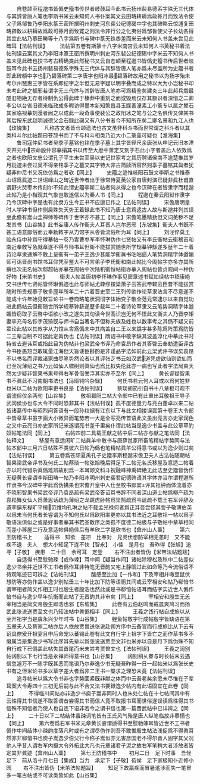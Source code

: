 <!-- { "loadSidebar": true } -->
　　自苍颉至程邈书皆僞史籀书传世者岐鼓耳今此书云扬州裴易德系字殊无三代体与其辞皆唐人笔也李斯书米云未知何人书仆案其文云田畴耕耨爲政朞月而致法令使父子爲邹鲁乃李阳氷篆王密所撰明州刺史河东裴公纪德碣中字也其碑略云惊逋复田畴辟敎以耕耨故爲政可朞月而致寛之则法令非行公之化夷俗爲邹鲁使父子长幼各得其宜此帖乃摹田畴等十八字爲斯书与碑中篆无铢黍差而米云未知何人书盖未尝见此碑耳【法帖刊误】
　　法帖第五卷有斯篆十八字米南宫云未知何人书黄秘书着法帖刊误云案其文乃李阳冰篆王密所撰明州刺史河东裴公纪德碣中字米云不知何人书盖未见此碑也挍书考古精确类此然秘书又云自苍颉至程邈书皆僞史籀书传后世者岐鼓耳今此书云扬州裴易德系字殊无三代体与其辞皆唐人笔亦爲未尽盖所为史籀书者即此碑额中字也乃碧落碑第二字唐字也阳冰最碧落碑故用之秘书以为扬字殆未考尔州琶惠三字皆在系即纪字之半但无易字疑以明字叠而成之特以大为小岂秘书却未考此碑之额邪若谓字无三代体与其辞皆唐人笔亦可爲精鉴矣建炎三年此邦兵燬最酷旧物絶无存者待制仇公得此碑于榛莽中重刻之而或毁焉仅存其额识者深惜之二卿李公以台省旧德来临政成多暇访得墨本新知繁昌县玉牒善潼素工小篆专以属之辇石其家临视摹刻漫者阙之以成此一段奇事使裴公之政阳冰之笔与公之名俱传又俾某书其后按东武赵明诚德父金石録此碣又有八分书者今不知所在矣二卿名景和九江人也【玫媿集】
　　凡称古文者皆仓颉遗法也古文虽非科斗书而世常谓之科斗者以其类科斗尔此帖题曰苍颉书而了不与科斗相类乃近大小二篆盖可疑也【淮海集】
　　鲁司寇仲尼书者吴季子墓铭也铭在季子墓上其字皆径尺余唐张从申记云旧本湮灭开元中宗命殷仲容摹搨其书以传至大厯中萧定又刻于石此小字者盖后人依效爲之者也欧阳文忠公谓孔子平生未尝至吴以史记世家考之其历聘诸侯南不逾楚推其岁月踨迹未尝过吴不得亲铭季子之墓又其字特大非古简牍所容然则季子墓铭其眞者犹疑非仲尼书又况依仿爲之者欤【同上】
　　史籀之迹惟岐阳石鼓文李斯之书惟泰山诏爲眞迹二世诏峄山之碑近世传者出于徐常侍夏英公家自唐封演已疑非眞杜甫直谓野火焚枣木传刻尔不知此谓史籀李斯二帖者何从得之也今汉碑在者皆隶字而程邈此帖乃是小楷观其气象岂敢遂信以为秦人书【同上】
　　程邈在秦云阳狱作隶字乃今汉碑中字是也有此隶方生今正书不应邈已作之【法帖刊误】
　　宋儋唐明皇时人学钟书但作侧戾殊失天势王着録此书不知乃唐士意爲逺古人故与斯邈并列其误至此儋有嵩山圭禅师等碑传于世字亦不甚工【同上】宋儋笔墨精劲但文词芜秽不足发其书【山谷集】此书妄庸人传作衞夫人耳晋人岂尔恶邪【东坡集】衞夫人书旣不甚工语意鄙俗而云奉勅敕字从力馆字从舎皆流俗所为耳【同上】
　　刘泾倅莫王贻永侍中孙爲守得摹帖一卷乃胄曹参军李怀琳伪作七贤帖又有李氏衞帖云衞稽首和南近奉敇写急就章遂不得与师书耳但衞不能拔赏随世所学规摹钟繇遂多歴年二十着诗论草隶通解不敢上呈衞有一弟子王逸少甚能学衞眞书咄咄逼人笔势洞精字体遒媚师可诣晋尚书馆书耳仰凭至鉴大不可言弟子李氏衞和南此帖比今阁帖字亦多亦其所撰也次无名帖次郗超帖亦摹在阁帖中次陆机衞恒帖衞亦摹入阁帖也皆贞观间一种伪好物【米芾书史】
　　衞夫人帖盖唐初李怀琳作事见窦臮述书赋如续帖中嵇康絶交书世传七贤帖皆怀琳僞迹也此与师帖尤疎缪按梁萧子云答武帝敕云臣昔不能拔赏随时所贵规摹子敬多歴年所年二十六着晋史至二王列传欲作论草隶法言不尽意遂不能成十许年始见敕旨论书一卷商略笔状洞彻字体始变子敬全范元常逮尔以来自觉功进此僞帖云但衞随世所学规摹钟繇遂歴多载年二十着诗论草隶又云笔势洞精字体遒媚皆窃取子云啓中语欲小改之遂失其句读今世髙识岂无何不悟此又衞夫人乃晋李矩妻李充母名铄字茂猗旣与师书自当著名不但称夫族及姓也以数事考之其僞不疑又前辈论此帖以其敕字从力馆从舎爲僞未中其病盖自二王以来譌字甚多陈爲阵策爲防皆二王辈自制不可据此定眞伪也【法帖刊误】隋诏书中敬字缺其波盖淳化中摹此书时特省去避讳耳或指此目为伪帖非也梁武帝书评乃命袁昂作者其答啓云奉勅遣臣评古今书臣愚短岂敢辄量江海但天旨诿臣斟酌是非谨品字法如前此云梁武评书误矣袁昂不以书名而评裁诸家曲尽笔势然论者以其评张芝书云如汉武道凭虚欲仙则欲仙而已至况薄绍之书乃云如仙人啸树则眞仙也爲比拟失伦此亦一病也写此者字法局束天然太少疑非智果书果号得右军骨借誉浮其实亦不至尔【同上】
　　黄长睿疑智果书不眞此不习南朝书法也【冯班钝吟杂録】
　　何氏书若云何人耳或以爲何姓非也米以二帖为欧阳率更书良是【法帖刊误】
　　蔡琰胡笳引自书十八章极可观不谓流俗仅余两句【山谷集】
　　敬祖鄱阳二帖大令部中已有此重出耳敬祖王导子武冈侯协也与大令不同时恐非其书【法帖刊误】孤不度德量力与亮白董卓以来二帖皆诸葛传中与昭烈问答语有一段孙权据有江东以下与此文相接误寘第十卷王大令部中皆章草书虽字画大小微异而笔势若一大是全写亮传首语此文虽出亮言亦史家润色之又中云亮曰亦史家所记米遂谓亮书差千里矣仆谓此帖当是逸少书盖与此公章草豹奴帖笔法同【同上】
　　右帖四前二具载王献之帖中后二帖亦与献之笔法同【法帖释文】
　　移屋有意适闲旷二帖眞羊中散书与唐薛邕家所畜笔精帖字势同与法帖本部中三月六日帖殊不类彼六日帖乃僞也笔精帖眞羊公得意书或以为逸少则过矣【法帖刊误】
　　第五卷爲苍颉夏禹孔子史籀李斯程邈宋儋卫夫人古法帖随朝帖智果梁武帝评书及何氏二帖蔡琰一帖张旭晚后得足下二帖无名氏移屋及意适二帖着亦以时代错杂眞僞难辨故别爲一本耳颉文科斗祝融峰神禹碑絶无此法至史籀皆伪作无疑黄长睿谓李斯田畴一帖乃李阳冰明州刺史裴君纪德碑语其字体亦当尔谓程邈所作隶书今汉碑中字此爲伪搆果也宋儋开皇中人仕至校书郎窦评其祖钟而体流着亦不晓邪智果书梁武帝评乃袁昂疏有梁武帝答诏耳书辞不同者深山道士帖爲柳产疏为袁崧舞女仙人爲萧思话疏为薄绍之龙跳虎卧帖爲梁鹄疏爲韦诞疏不载王右军评辞及遗李鎭东程旷平桓范惟均孔琳之帖不载孟光禄何者爲正耳吾尝怪其訾子敬薄伯英以爲未当何氏者长睿谓为不知何氏以爲欧阳率更亦以其书法近之耳敬祖一帖以爲子敬语法俱似之或是好事者摹其书若圣敎序之类孤不度德二帖极与子敬帖中章草相同而差小移屋二行及意适帖俱絶佳后有羊欣二字是欣书也【弇州山人藁】
　　第六王防稽书上
　　适得书　知欲　差凉　比奉对　兄灵伏想防宰相无恙时　又不能　疾不退　夫人　想大小知足下连不快【智永】　小佳　是月也　吾昨得【张旭】追寻【子敬】　疾患　二十日　余可耳　定登
　　右不注出者皆伪【米芾法帖题跋】
　　自适得书至慰驰疎【或作竦】耳中闻【疑当作间】诸帖除穆松及秋中二帖差似逸少书余并近世不工书者僞作耳非特笔无晋韵又宅上静眠过此如命等乃今流俗语不待观笔迹已可辨之【法帖刊误】
　　酸感至比加【一作和】下及宰相幷噉豆鼠伏想防等亦伪作盖以逸少别帖垂三十年比加下防等语厠其间或云宰相安和帖乃郗愔书谓宰相者简文作相王时也殷生者殷浩也然此或是书郗愔帖语耳而结字实近世人僞作愔书自与逸少早年抗衡而此帖了无晋韵其非审矣【同上】
　　宰相安和殷生无恙宰相当是简文帝殷生即浩也邪【东坡集】
　　此卷有云伯赵鸣而戒晨爽鸠习而扬武此张说送贾至文也乃知法帖中眞僞相半【同上】
　　王羲之饯行帖自成旅以从至开祖字当是虞永兴少年时书【山谷集】
　　鲤鱼帖敬字行成帖殷字皆缺语在第五章夫人及蔡家二帖亦后人依放贾曽送张说赴朔方序中云备官而行成旅比从下云有诏具僚爰开祖宴且申后命宠以蕃锡此卷有此文自行字上祖字下皆亡之而作草书多不缀属当是集逸少书写此序耳先辈以爲张说送贾至文非也米亦以自是月下爲伪殊不知自行成下已僞盖此帖失其首尾而米未尝考贾曽文也【法帖刊误】
　　王羲之阔别帖阔别以下七行当是永禅师得意书也【山谷集】
　　阔别稍乆眷与时长帖末云遇信忽遽万不一陈字旣甚恶而笔语乃尔非逸少书无疑吾昨得一日一起帖米以爲张长史书有之但米论书多以草字差大者爲非二王书一槩求之理恐未竟【法帖刊误】
　　追寻帖米以爲大令书非也字势圜紧旣非献之体而中云吾老矣余愿未尽惟在子辈耳案大令寿四十三初无后嗣与此不合又法书要録逸少帖内有此语固宜在此卷【同上】
　　不得临川问帖亦非逸少书庾子嵩非同时人也朱处仁帖在十七帖间其中有云徃得其书信遂不取答谓昔尝得其书而信人竟不取报书耳而世俗遂误读爲徃得其书信殊不知信者乃使人也自连下语非若今之谓书信也第一篇晋武帖中已详辨之【同上】
　　二十日以下二帖结体虽疎词笔皆有王氏风气殆是唐人纵笔临放非摹搨也【同上】
　　第六卷爲右军书米元章黄长睿谓适得书至慰驰竦耳皆近世不工书者僞作中间结体小疎韵度落凡时或有之谓尽伪作则吾不敢惟殷生帖法浅促爲不得眞耳然亦非郗愔书也庾子嵩逸少伯父行今称子嵩似亦无害彦国老不得尔晋人固字其父况他人乎昔人谓右军内擫大令外拓此大凡也元章诸君子泥之故右军笔稍大者涉放者皆定其非眞迹【弇州山人藁】
　　第七王防稽书中
　　初月二日　足下时事　吾怪足下　前从洛十月七日【集成】当力　承足下【子敬】荀侯　足下家极知仆近修小园
　　右不注出皆伪【米芾法帖题跋】
　　知足下故羸疾而冒暑逺涉而失一笔冒多一笔古帖或不可读类皆如此【山谷集】

